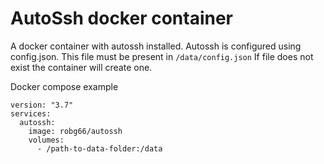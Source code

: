 # AutoSsh docker container

A docker container with autossh installed.
Autossh is configured using config.json.
This file must be present in `/data/config.json`
If file does not exist the container will create one. 

Docker compose example
```
version: "3.7"
services:
  autossh:
    image: robg66/autossh
    volumes:
      - /path-to-data-folder:/data
```
